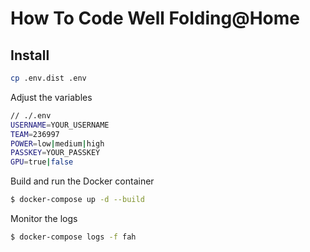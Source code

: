# How To Code Well Folding@Home

## Install
```bash
cp .env.dist .env
```
Adjust the variables 
```bash
// ./.env
USERNAME=YOUR_USERNAME
TEAM=236997
POWER=low|medium|high
PASSKEY=YOUR_PASSKEY
GPU=true|false
```
Build and run the Docker container
```bash
$ docker-compose up -d --build
```
Monitor the logs
```bash
$ docker-compose logs -f fah
```